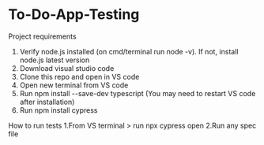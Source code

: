 # To-Do-App-Testing
Project requirements
1. Verify node.js installed (on cmd/terminal run node -v). If not, install node.js latest version
2. Download visual studio code
3. Clone this repo and open in VS code
4. Open new terminal from VS code
5. Run npm install --save-dev typescript (You may need to restart VS code after installation)
6. Run npm install cypress

How to run tests
1.From VS terminal > run npx cypress open
2.Run any spec file
